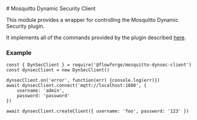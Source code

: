 # Mosquitto Dynamic Security Client

This module provides a wrapper for controlling the Mosquitto Dynamic Security plugin.

It implements all of the commands provided by the plugin described [here](https://github.com/eclipse/mosquitto/tree/master/plugins/dynamic-security).

### Example

```
const { DynSecClient } = require('@flowforge/mosquitto-dynsec-client')
const dynsecClient = new DynSecClient()

dynsecClient.on('error', function(err) {console.log(err)})
await dynsecClient.connect('mqtt://localhost:1880', {
    username: 'admin',
    password: 'password'
})

await dynsecClient.createClient({ username: 'foo', password: '123' })

```


